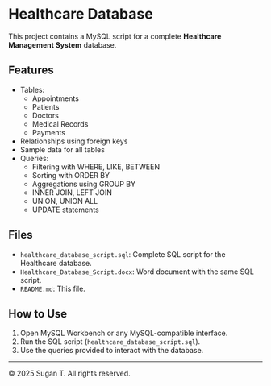 
# Healthcare Database

This project contains a MySQL script for a complete **Healthcare Management System** database.

## Features

- Tables:
  - Appointments
  - Patients
  - Doctors
  - Medical Records
  - Payments
- Relationships using foreign keys
- Sample data for all tables
- Queries:
  - Filtering with WHERE, LIKE, BETWEEN
  - Sorting with ORDER BY
  - Aggregations using GROUP BY
  - INNER JOIN, LEFT JOIN
  - UNION, UNION ALL
  - UPDATE statements

## Files

- `healthcare_database_script.sql`: Complete SQL script for the Healthcare database.
- `Healthcare_Database_Script.docx`: Word document with the same SQL script.
- `README.md`: This file.

## How to Use

1. Open MySQL Workbench or any MySQL-compatible interface.
2. Run the SQL script (`healthcare_database_script.sql`).
3. Use the queries provided to interact with the database.

---

© 2025 Sugan T. All rights reserved.
